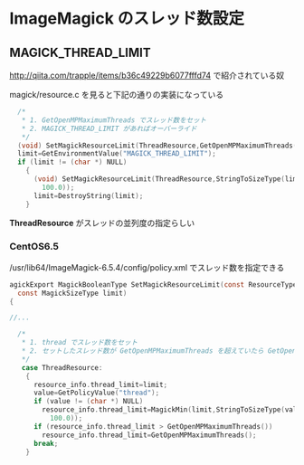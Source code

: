 # ImageMagick のスレッド数設定

## MAGICK_THREAD_LIMIT

http://qiita.com/trapple/items/b36c49229b6077fffd74 で紹介されている奴

magick/resource.c を見ると下記の通りの実装になっている

```c
  /*
   * 1. GetOpenMPMaximumThreads でスレッド数をセット
   * 2. MAGICK_THREAD_LIMIT があればオーバーライド
   */
  (void) SetMagickResourceLimit(ThreadResource,GetOpenMPMaximumThreads());
  limit=GetEnvironmentValue("MAGICK_THREAD_LIMIT");
  if (limit != (char *) NULL)
    {
      (void) SetMagickResourceLimit(ThreadResource,StringToSizeType(limit,
        100.0));
      limit=DestroyString(limit);
    }
```

**ThreadResource** がスレッドの並列度の指定らしい

### CentOS6.5

/usr/lib64/ImageMagick-6.5.4/config/policy.xml でスレッド数を指定できる

```c
agickExport MagickBooleanType SetMagickResourceLimit(const ResourceType type,
  const MagickSizeType limit)
{

//...

  /*
   * 1. thread でスレッド数をセット
   * 2. セットしたスレッド数が GetOpenMPMaximumThreads を超えていたら GetOpenMPMaximumThreads にならす
   */
   case ThreadResource:
    {
      resource_info.thread_limit=limit;
      value=GetPolicyValue("thread");
      if (value != (char *) NULL)
        resource_info.thread_limit=MagickMin(limit,StringToSizeType(value,
          100.0));
      if (resource_info.thread_limit > GetOpenMPMaximumThreads())
        resource_info.thread_limit=GetOpenMPMaximumThreads();
      break;
    }
```


